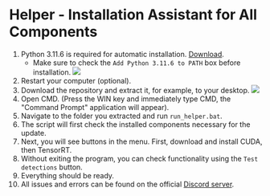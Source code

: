 # Helper - Installation Assistant for All Components
1. Python 3.11.6 is required for automatic installation. [Download](https://www.python.org/ftp/python/3.11.6/python-3.11.6-amd64.exe).
   - Make sure to check the `Add Python 3.11.6 to PATH` box before installation.
![](https://github.com/SunOner/sunone_aimbot/blob/main/media/python_add_to_path.png)
2. Restart your computer (optional).
3. Download the repository and extract it, for example, to your desktop.
![](https://github.com/SunOner/sunone_aimbot/blob/main/media/aimbot.png)
4. Open CMD. (Press the WIN key and immediately type CMD, the "Command Prompt" application will appear).
5. Navigate to the folder you extracted and run `run_helper.bat`.
6. The script will first check the installed components necessary for the update.
7. Next, you will see buttons in the menu. First, download and install CUDA, then TensorRT.
8. Without exiting the program, you can check functionality using the `Test detections` button.
9. Everything should be ready.
10. All issues and errors can be found on the official [Discord server](https://discord.gg/sunone).